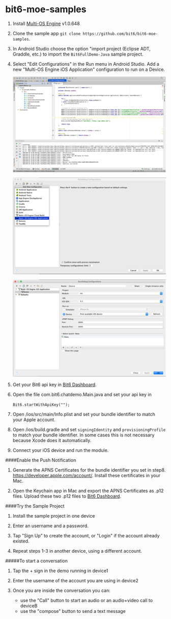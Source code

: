 # bit6-moe-samples

1. Install [Multi-OS Engine](https://software.intel.com/en-us/multi-os-engine) v1.0.648

2. Clone the sample app `git clone https://github.com/bit6/bit6-moe-samples`.

3. In Android Studio choose the option "import project (Eclipse ADT, Graddle, etc.) to import the `Bit6FullDemo-Java` sample project.

4. Select "Edit Configurations" in the Run menu in Android Studio. Add a new "Multi-OS Engine iOS Application" configuration to run on a Device.
	
	![](img/configuration1.png)
	
	![](img/configuration2.png)
	
	![](img/configuration3.png)

5. Get your Bit6 api key in [Bit6 Dashboard](https://dashboard.bit6.com).

6. Open the file com.bit6.chatdemo.Main.java and set your api key in

	`Bit6.startWithApiKey("");`
	
7. Open /ios/src/main/Info.plist and set your bundle identifier to match your Apple account.	
	
8. Open /ios/build.gradle and set `signingIdentity` and `provisioningProfile` to match your bundle identifier. In some cases this is not necessary because Xcode does it automatically.

9. Connect your iOS device and run the module.

####Enable the Push Notification

1. Generate the APNS Certificates for the bundle identifier you set in step8. https://developer.apple.com/account/. Install these certificates in your Mac.

2. Open the Keychain app in Mac and export the APNS Certificates as .p12 files. Upload these two .p12 files to [Bit6 Dashboard](https://dashboard.bit6.com).

####Try the Sample Project

1. Install the sample project in one device

2. Enter an username and a password. 

3. Tap "Sign Up" to create the account, or "Login" if the account already existed.

4. Repeat steps 1-3 in another device, using a different account.

#####To start a conversation

1. Tap the + sign in the demo running in device1

2. Enter the username of the account you are using in device2

3. Once you are inside the conversation you can:
	* use the "Call" button to start an audio or an audio+video call to deviceB
	* use the "compose" button to send a text message